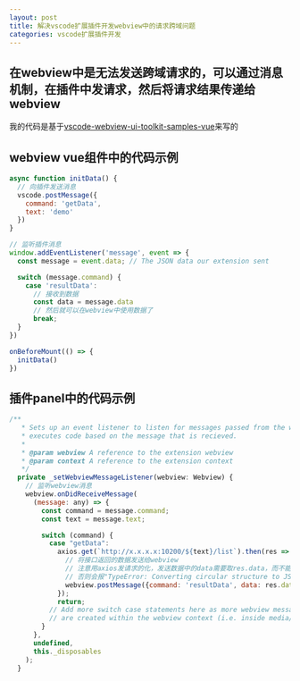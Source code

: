 ```yaml
---
layout: post
title: 解决vscode扩展插件开发webview中的请求跨域问题
categories: vscode扩展插件开发
---
```

## 在webview中是无法发送跨域请求的，可以通过消息机制，在插件中发请求，然后将请求结果传递给webview

我的代码是基于[vscode-webview-ui-toolkit-samples-vue](https://github.com/microsoft/vscode-webview-ui-toolkit-samples/tree/main/frameworks/hello-world-vue)来写的

## webview vue组件中的代码示例

```javascript
async function initData() {
  // 向插件发送消息
  vscode.postMessage({
    command: 'getData',
    text: 'demo'
  })
}

// 监听插件消息
window.addEventListener('message', event => {
  const message = event.data; // The JSON data our extension sent

  switch (message.command) {
    case 'resultData':
      // 接收到数据
      const data = message.data
      // 然后就可以在webview中使用数据了
      break;
  }
})

onBeforeMount(() => {
  initData()
})
```

## 插件panel中的代码示例

```javascript
/**
   * Sets up an event listener to listen for messages passed from the webview context and
   * executes code based on the message that is recieved.
   *
   * @param webview A reference to the extension webview
   * @param context A reference to the extension context
   */
  private _setWebviewMessageListener(webview: Webview) {
    // 监听webview消息
    webview.onDidReceiveMessage(
      (message: any) => {
        const command = message.command;
        const text = message.text;

        switch (command) {
          case "getData":
            axios.get(`http://x.x.x.x:10200/${text}/list`).then(res => {
              // 将接口返回的数据发送给webview
              // 注意用axios发请求的化，发送数据中的data需要取res.data，而不能直接用res
              // 否则会报"TypeError: Converting circular structure to JSON"错误
              webview.postMessage({command: 'resultData', data: res.data});
            });
            return;
          // Add more switch case statements here as more webview message commands
          // are created within the webview context (i.e. inside media/main.js)
        }
      },
      undefined,
      this._disposables
    );
  }
```
